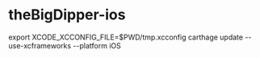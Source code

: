 # theBigDipper-ios

export XCODE_XCCONFIG_FILE=$PWD/tmp.xcconfig
carthage update --use-xcframeworks --platform iOS

